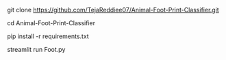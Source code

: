 git clone https://github.com/TejaReddiee07/Animal-Foot-Print-Classifier.git

cd Animal-Foot-Print-Classifier

pip install -r requirements.txt

streamlit run Foot.py
